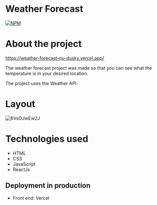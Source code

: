 # Weather Forecast
[![NPM](https://img.shields.io/npm/l/react)](https://github.com/MatheusArauj0o/Netflix-Clone/blob/main/Licence)

# About the project

https://weather-forecast-nu-dusky.vercel.app/

The weather forecast project was made so that you can see what the temperature is in your desired location.

The project uses the Weather API.

# Layout
![6VsOJwEw2J](https://user-images.githubusercontent.com/103580714/203676105-c5777de1-6bb9-4c8b-a929-00209fe7410d.png)

# Technologies used

- HTML
- CSS
- JavaScript
- ReactJs

## Deployment in production

- Front end: Vercel
